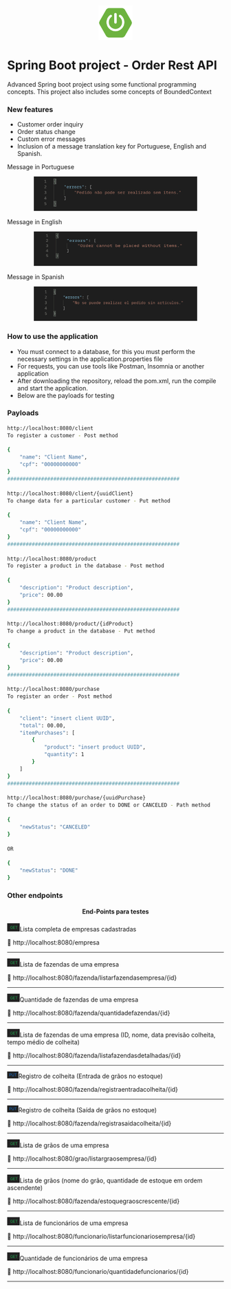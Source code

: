 <p align="center"><img height="80px" src="https://github.com/Edu2805/product-ordering-API/blob/main/img/logoSpring.png" width="80px"/></p>

# Spring Boot project - Order Rest API

Advanced Spring boot project using some functional programming concepts.
This project also includes some concepts of BoundedContext

### New features
* Customer order inquiry
* Order status change
* Custom error messages
* Inclusion of a message translation key for Portuguese, English and Spanish.

Message in Portuguese
<p align="center"><img height="80px" src="https://github.com/Edu2805/product-ordering-API/blob/main/img/portugues.png" width="380px"/></p>

Message in English
<p align="center"><img height="80px" src="https://github.com/Edu2805/product-ordering-API/blob/main/img/ingles.png" width="380px"/></p>

Message in Spanish
<p align="center"><img height="80px" src="https://github.com/Edu2805/product-ordering-API/blob/main/img/espanhol.png" width="380px"/></p>

### How to use the application
* You must connect to a database, for this you must perform the necessary settings in the application.properties file
* For requests, you can use tools like Postman, Insomnia or another application
* After downloading the repository, reload the pom.xml, run the compile and start the application.
* Below are the payloads for testing

### Payloads

```bash
http://localhost:8080/client
To register a customer - Post method

{
    "name": "Client Name",
    "cpf": "00000000000"
}
########################################################

http://localhost:8080/client/{uuidClient}
To change data for a particular customer - Put method

{
    "name": "Client Name",
    "cpf": "00000000000"
}
########################################################

http://localhost:8080/product
To register a product in the database - Post method

{
    "description": "Product description",
    "price": 00.00
}
########################################################

http://localhost:8080/product/{idProduct}
To change a product in the database - Put method

{
    "description": "Product description",
    "price": 00.00
}
########################################################

http://localhost:8080/purchase
To register an order - Post method

{
    "client": "insert client UUID",
    "total": 00.00,
    "itemPurchases": [
        {
            "product": "insert product UUID",
            "quantity": 1
        }
    ]
}
########################################################

http://localhost:8080/purchase/{uuidPurchase}
To change the status of an order to DONE or CANCELED - Path method

{
    "newStatus": "CANCELED"
}

OR

{
    "newStatus": "DONE"
}
```

### Other endpoints

<h4 align="center">End-Points para testes</h4>
<p><img src="https://github.com/Edu2805/product-ordering-API/blob/main/img/Get.png" title="Readme"/>Lista completa de empresas cadastradas</p>
<p>🔗 http://localhost:8080/empresa</p>
<hr>
<p><img src="https://github.com/Edu2805/product-ordering-API/blob/main/img/Get.png" title="Readme"/>Lista de fazendas de uma empresa</p>
<p>🔗 http://localhost:8080/fazenda/listarfazendasempresa/{id}</p>
<hr>
<p><img src="https://github.com/Edu2805/product-ordering-API/blob/main/img/Get.png" title="Readme"/>Quantidade de fazendas de uma empresa</p>
<p>🔗 http://localhost:8080/fazenda/quantidadefazendas/{id}</p>
<hr>
<p><img src="https://github.com/Edu2805/product-ordering-API/blob/main/img/Get.png" title="Readme"/>Lista de fazendas de uma empresa (ID, nome, data previsão colheita, tempo médio de colheita)</p>
<p>🔗 http://localhost:8080/fazenda/listafazendasdetalhadas/{id}</p>
<hr>
<p><img src="https://github.com/Edu2805/product-ordering-API/blob/main/img/Put.png" title="Readme"/>Registro de colheita (Entrada de grãos no estoque)</p>
<p>🔗 http://localhost:8080/fazenda/registraentradacolheita/{id}</p>
<hr>
<p><img src="https://github.com/Edu2805/product-ordering-API/blob/main/img/Put.png" title="Readme"/>Registro de colheita (Saída de grãos no estoque)</p>
<p>🔗 http://localhost:8080/fazenda/registrasaidacolheita/{id}</p>
<hr>
<p><img src="https://github.com/Edu2805/product-ordering-API/blob/main/img/Get.png" title="Readme"/>Lista de grãos de uma empresa</p>
<p>🔗 http://localhost:8080/grao/listargraosempresa/{id}</p>
<hr>
<p><img src="https://github.com/Edu2805/product-ordering-API/blob/main/img/Get.png" title="Readme"/>Lista de grãos (nome do grão, quantidade de estoque em ordem ascendente)</p>
<p>🔗 http://localhost:8080/fazenda/estoquegraoscrescente/{id}</p>
<hr>
<p><img src="https://github.com/Edu2805/product-ordering-API/blob/main/img/Get.png" title="Readme"/>Lista de funcionários de uma empresa</p>
<p>🔗 http://localhost:8080/funcionario/listarfuncionariosempresa/{id}</p>
<hr>
<p><img src="https://github.com/Edu2805/product-ordering-API/blob/main/img/Get.png" title="Readme"/>Quantidade de funcionários de uma empresa</p>
<p>🔗 http://localhost:8080/funcionario/quantidadefuncionarios/{id}</p>
<hr>